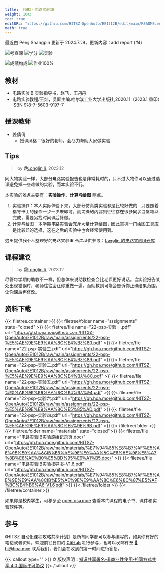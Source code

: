```yaml
---
title: （归档）电路实验IB
weight: 1003
toc: true
editURL: "https://github.com/HITSZ-OpenAuto/EE1012B/edit/main/README.md"
math: true
---
```

最近由 Peng Shangpin 更新于 2024.7.29，更新内容：add report (#4)


<!--
1. 通过 [Shields.io](https://shields.io/) 生成如下的徽章，标注课程的基本信息。
2. 请根据课程的具体内容增删仓库的子文件夹。子文件夹建议使用小写英文，并且添加 README.md。
3. 关于课程的描述可以不止以下几个方面，酌情增删。
4. hoa.moe 生成本课程对应页面后，请将页面链接复制到 GitHub 仓库的 About/Website 中。
5. 可以在 GitHub 页面的 About/Topics 中为课程添加话题名称。
-->

![考查课](https://img.shields.io/badge/%E8%80%83%E6%9F%A5%E8%AF%BE-green)
![学分](https://img.shields.io/badge/%E5%AD%A6%E5%88%86-0.5-moccasin)
![实验](https://img.shields.io/badge/%E5%AE%9E%E9%AA%8C-purple)

![成绩构成](https://img.shields.io/badge/%E6%88%90%E7%BB%A9%E6%9E%84%E6%88%90-gold)
![作业100%](https://img.shields.io/badge/出勤+实验报告-100%25-wheat)

## 教材
- 电路实验IB 实验指导书，赵飞、王丹丹
- 电路实验教程/王灿，吴屏主编.哈尔滨工业大学出版社,2020.11（2023.1 重印）ISBN 978-7-5603-9197-7

## 授课教师
- 姜倩倩
  - 授课风格：很好的老师，会尽力帮助大家做实验

## Tips
> by [@Longlin li](https://github.com/longlin10086), 2023.12

同大物实验一样，大部分电路实验报告也是非常耗时的，只不过大物你可以通过选课避免掉一些难做的实验，而本实验不行。

本实验的难点主要有：**实验操作**、**计算与绘图** 两点。
1. 实验操作：本人实际体验下来，大部分仿真类实验都是比较好做的，只要照着指导书上的操作一步一步来即可。而实操的内容则往往存在很多同学当堂难以完成，需要另找时间课后补做。
2. 计算与绘图：本学期电路实验会充斥大量计算绘图，因此掌握一门绘图工具库是比较好的选择，这在之后的实验中也会经常使用到。

这里提供我个人整理好的电路实验IB 仓库以供参考：[Longlin 的电路实验IB仓库](https://github.com/longlin10086/HITSZ-CircLab)

## 课程建议
> by [@Longlin li](https://github.com/longlin10086), 2023.12

尽管每学期的助教不一样，但总体来说助教检查会比老师更好说话。当实验报告某处出现错误时，老师往往会让你重做一遍，而助教则可能会告诉你正确结果范围，让你课后再修改。

## 资料下载

{{< filetree/container >}}
  {{< filetree/folder name="assignments" state="closed" >}}
    {{< filetree/file name="22-psp-实验一.pdf" url="https://gh.hoa.moe/github.com/HITSZ-OpenAuto/EE1012B/raw/main/assignments/22-psp-%E5%AE%9E%E9%AA%8C%E4%B8%80.pdf" >}}
    {{< filetree/file name="22-psp-实验三.pdf" url="https://gh.hoa.moe/github.com/HITSZ-OpenAuto/EE1012B/raw/main/assignments/22-psp-%E5%AE%9E%E9%AA%8C%E4%B8%89.pdf" >}}
    {{< filetree/file name="22-psp-实验二.pdf" url="https://gh.hoa.moe/github.com/HITSZ-OpenAuto/EE1012B/raw/main/assignments/22-psp-%E5%AE%9E%E9%AA%8C%E4%BA%8C.pdf" >}}
    {{< filetree/file name="22-psp-实验五.pdf" url="https://gh.hoa.moe/github.com/HITSZ-OpenAuto/EE1012B/raw/main/assignments/22-psp-%E5%AE%9E%E9%AA%8C%E4%BA%94.pdf" >}}
    {{< filetree/file name="22-psp-实验六.pdf" url="https://gh.hoa.moe/github.com/HITSZ-OpenAuto/EE1012B/raw/main/assignments/22-psp-%E5%AE%9E%E9%AA%8C%E5%85%AD.pdf" >}}
    {{< filetree/file name="22-psp-实验四.pdf" url="https://gh.hoa.moe/github.com/HITSZ-OpenAuto/EE1012B/raw/main/assignments/22-psp-%E5%AE%9E%E9%AA%8C%E5%9B%9B.pdf" >}}
  {{< /filetree/folder >}}
  {{< filetree/folder name="materials" state="closed" >}}
    {{< filetree/file name="电路实验IB实验原始记录页.docx" url="https://gh.hoa.moe/github.com/HITSZ-OpenAuto/EE1012B/raw/main/materials/%E7%94%B5%E8%B7%AF%E5%AE%9E%E9%AA%8CIB%E5%AE%9E%E9%AA%8C%E5%8E%9F%E5%A7%8B%E8%AE%B0%E5%BD%95%E9%A1%B5.docx" >}}
    {{< filetree/file name="电路实验IB实验指导书-V1.6.pdf" url="https://gh.hoa.moe/github.com/HITSZ-OpenAuto/EE1012B/raw/main/materials/%E7%94%B5%E8%B7%AF%E5%AE%9E%E9%AA%8CIB%E5%AE%9E%E9%AA%8C%E6%8C%87%E5%AF%BC%E4%B9%A6-V1.6.pdf" >}}
  {{< /filetree/folder >}}
{{< /filetree/container >}}

如果你是校内学生，可移步至 <a href='https://open.osa.moe/openauto/EE1012B'>open.osa.moe</a> 查看本门课程的电子书、课件和实验软件等。

## 参与

《HITSZ 自动化课程攻略共享计划》是所有同学都可以参与编写的，如果你有好的笔记或者资料，欢迎前往我们的 [GitHub](https://github.com/HITSZ-OpenAuto) 进行参与，也可以发邮件至 [📮hi@hoa.moe](mailto:hi@hoa.moe) 联系我们，我们会在收到的第一时间进行答复。

{{< callout type="" >}}
  © 版权声明：[知识共享署名-非商业性使用-相同方式共享 4.0 国际许可协议](https://creativecommons.org/licenses/by-nc-sa/4.0/)
{{< /callout >}}
